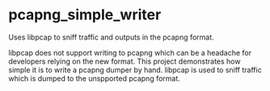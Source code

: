 # pcapng_simple_writer
Uses libpcap to sniff traffic and outputs in the pcapng format.

libpcap does not support writing to pcapng which can be a headache for developers relying on the new format.
This project demonstrates how simple it is to write a pcapng dumper by hand. libpcap is used to sniff traffic which is dumped to the unspported pcapng format.
